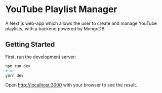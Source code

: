 # YouTube Playlist Manager
A Next.js web-app which allows the user to create and manage YouTube playlists, with a backend powered by MongoDB

## Getting Started

First, run the development server:

```bash
npm run dev
# or
yarn dev
```

Open [http://localhost:3000](http://localhost:3000) with your browser to see the result.
